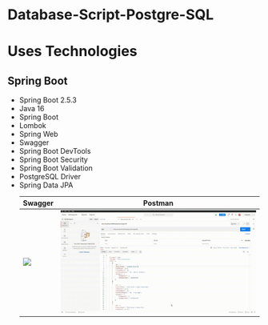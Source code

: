 # Database-Script-Postgre-SQL

<h1>Uses Technologies</h1>
<h2>Spring Boot</h2>
<ul>
<li>Spring Boot 2.5.3</li>
<li>Java 16</li>
<li>Spring Boot</li>
<li>Lombok</li>
<li>Spring Web</li>
<li>Swagger</li>
<li>Spring Boot DevTools</li>
<li>Spring Boot Security</li>
<li>Spring Boot Validation</li>
<li>PostgreSQL Driver</li>
<li>Spring Data JPA</li>

<table>
<thead>
<tr>
<th>Swagger</th>
<th>Postman</th>
</tr>
</thead>
<tbody>
<tr>
<td><a target="_blank" rel="noopener noreferrer" href="images/Swagger-page.gif"><img src="images/Swagger-page.gif" width="400" style="max-width:100%;"></a></td>
<td><a target="_blank" rel="noopener noreferrer" href="https://github.com/ozknsmz/Database-Script-Postgre-SQL/blob/master/images/Postman-add.gif"><img src="images/Postman-add.gif" width="400" style="max-width:100%;"></a></td>
</tr>
</tbody>
</table>
